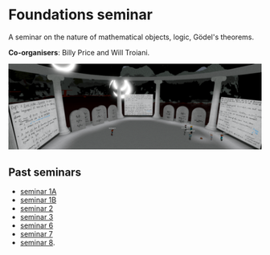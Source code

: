 # Foundations seminar

A seminar on the nature of mathematical objects, logic, Gödel's theorems.

**Co-organisers**: Billy Price and Will Troiani.

![foundations](seminar-foundations-min.png)

## Past seminars

* [seminar 1A](https://youtu.be/2S83EcpCKBY)
* [seminar 1B](https://youtu.be/hI3WKeaHCkk)
* [seminar 2](https://youtu.be/BxFr891R2k0)
* [seminar 3](https://youtu.be/sKJ5kbqYBBQ)
* [seminar 6](https://youtu.be/fpIXJ_X4XDM)
* [seminar 7](https://youtu.be/QfNGjmP65Fw)
* [seminar 8](https://youtu.be/kMhX5f0UN44).
